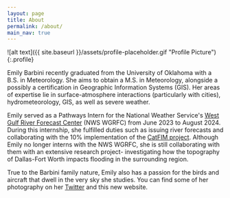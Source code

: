 ```yaml
---
layout: page
title: About
permalink: /about/
main_nav: true
---
```


![alt text]({{ site.baseurl }}/assets/profile-placeholder.gif "Profile Picture"){:.profile}

Emily Barbini recently graduated from the University of Oklahoma with a B.S. in Meteorology. She aims to obtain a M.S. in Meteorology, alongside a possibly a certification in Geographic Information Systems (GIS). Her areas of expertise lie in surface-atmosphere interactions (particularly with cities), hydrometeorology, GIS, as well as severe weather.

Emily served as a Pathways Intern for the National Weather Service's <a href="https://www.weather.gov/wgrfc/">West Gulf River Forecast Center</a> (NWS WGRFC) from June 2023 to August 2024. During this internship, she fulfilled duties such as issuing river forecasts and collaborating with the 10% implementation of the <a href="https://storymaps.arcgis.com/stories/c7ae8422207241b5873fff38a22cf66b">CatFIM project</a>. Although Emily no longer interns with the NWS WGRFC, she is still collaborating with them with an extensive research project- investigating how the topography of Dallas-Fort Worth impacts flooding in the surrounding region. 

True to the Barbini family nature, Emily also has a passion for the birds and aircraft that dwell in the very sky she studies. You can find some of her photography on her <a href="https://x.com/barbini_wx">Twitter</a> and this new website.
